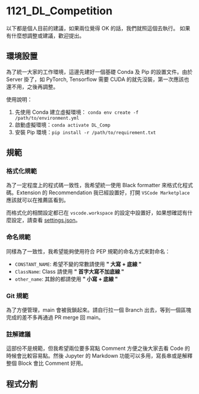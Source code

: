 # 1121_DL_Competition

以下都是個人目前的建議，如果兩位覺得 OK 的話，我們就照這個去執行。
如果有什麼想調整或建議，歡迎提出。

## 環境設置

為了統一大家的工作環境，這邊先建好一個基礎 Conda 及 Pip 的設置文件。由於 Server 掛了，如 PyTorch, Tensorflow 需要 CUDA 的就先沒裝，第一次應該也還不用，之後再調整。

使用說明：

1. 先使用 Conda 建立虛擬環境： `conda env create -f /path/to/environment.yml`
2. 啟動虛擬環境：`conda activate DL_Comp`
3. 安裝 Pip 環境：`pip install -r /path/to/requirement.txt`

## 規範

### 格式化規範

為了一定程度上的程式碼一致性，我希望統一使用 Black formatter 來格式化程式碼。Extension 的 Recommendation 我已經設置好，打開 `VSCode Marketplace` 應該就可以在推薦區看到。

而格式化的相關設定都已在 `vscode.workspace` 的設定中設置好，如果想確認有什麼設定，請查看 [settings.json](.vscode/settings.json)。

### 命名規範

同樣為了一致性，我希望能夠使用符合 PEP 規範的命名方式來對命名：

- `CONSTANT_NAME`: 希望不變的常數請使用 **" 大寫 + 底線 "**
- `ClassName`: Class 請使用 **" 首字大寫不加底線 "**
- `other_name`: 其餘的都請使用 **" 小寫 + 底線 "**

### Git 規範

為了方便管理，main 會被我鎖起來。請自行拉一個 Branch 出去，等到一個區塊完成的差不多再通過 PR merge 回 main。

### 註解建議

這部份不是規範，但我希望兩位要多寫點 Comment 方便之後大家去看 Code 的時候會比較容易點。然後 Jupyter 的 Markdown 功能可以多用，寫長串或是解釋整個 Block 會比 Comment 好用。

## 程式分割
